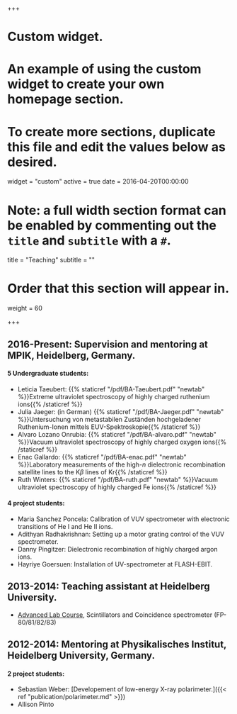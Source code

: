 +++
# Custom widget.
# An example of using the custom widget to create your own homepage section.
# To create more sections, duplicate this file and edit the values below as desired.
widget = "custom"
active = true
date = 2016-04-20T00:00:00

# Note: a full width section format can be enabled by commenting out the `title` and `subtitle` with a `#`.
title = "Teaching"
subtitle = ""

# Order that this section will appear in.
weight = 60

+++

## 2016-Present: Supervision and mentoring at MPIK, Heidelberg, Germany.
#### 5 Undergraduate students: 
- Leticia Taeubert: {{% staticref "/pdf/BA-Taeubert.pdf" "newtab" %}}Extreme ultraviolet spectroscopy of highly charged ruthenium ions{{% /staticref %}}
- Julia Jaeger: (in German) {{% staticref "/pdf/BA-Jaeger.pdf" "newtab" %}}Untersuchung von metastabilen Zuständen hochgeladener Ruthenium-Ionen mittels EUV-Spektroskopie{{% /staticref %}}
- Alvaro Lozano Onrubia: {{% staticref "/pdf/BA-alvaro.pdf" "newtab" %}}Vacuum ultraviolet spectroscopy of highly charged oxygen ions{{% /staticref %}}
- Enac Gallardo: {{% staticref "/pdf/BA-enac.pdf" "newtab" %}}Laboratory measurements of the high-$n$ dielectronic recombination satellite lines to the K$\beta$ lines of Kr$%^{34+}${{% /staticref %}}
- Ruth Winters: {{% staticref "/pdf/BA-ruth.pdf" "newtab" %}}Vacuum ultraviolet spectroscopy of highly charged Fe ions{{% /staticref %}}
#### 4 project students:
- Maria Sanchez Poncela: Calibration of VUV spectrometer with electronic transitions of He I and He II ions.
- Adithyan Radhakrishnan: Setting up a motor grating control of the VUV spectrometer.
- Danny Pingitzer: Dielectronic recombination of highly charged argon ions.
- Hayriye Goersuen: Installation of UV-spectrometer at FLASH-EBIT.



## 2013-2014: Teaching assistant at Heidelberg University.
- [Advanced Lab Course](https://www.physi.uni-heidelberg.de/Einrichtungen/FP/), Scintillators and Coincidence spectrometer (FP-80/81/82/83)

## 2012-2014: Mentoring at Physikalisches Institut, Heidelberg University, Germany.
#### 2 project students:
- Sebastian Weber: [Developement of low-energy X-ray polarimeter.]({{< ref "publication/polarimeter.md" >}})
- Allison Pinto
